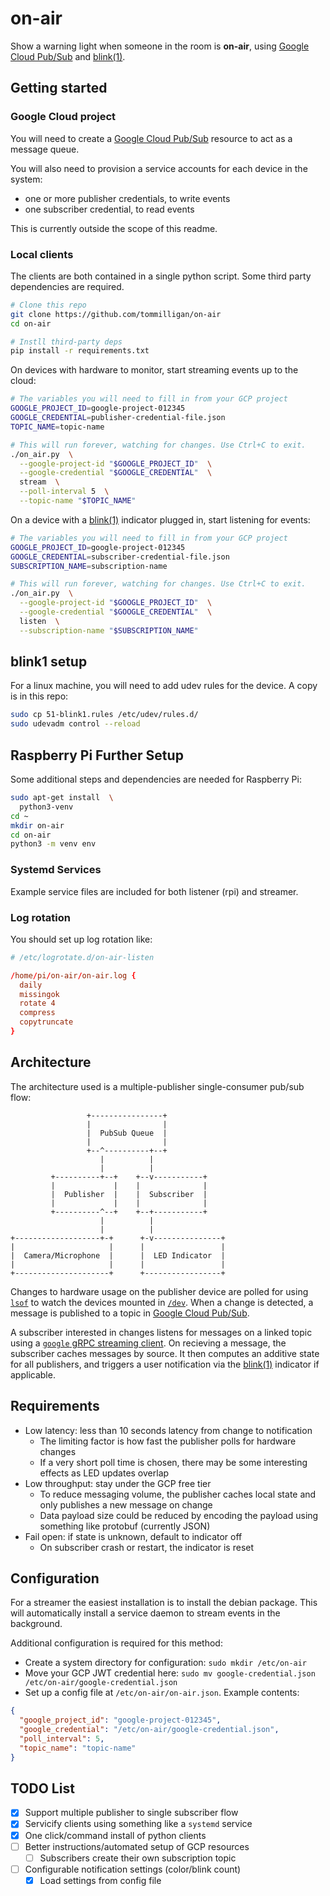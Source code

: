 # on-air

Show a warning light when someone in the room is **on-air**, using [Google Cloud Pub/Sub](https://cloud.google.com/pubsub) and [blink(1)](https://blink1.thingm.com/).

## Getting started

### Google Cloud project

You will need to create a [Google Cloud Pub/Sub](https://cloud.google.com/pubsub) resource to act as a message queue.

You will also need to provision a service accounts for each device in the system:

- one or more publisher credentials, to write events
- one subscriber credential, to read events

This is currently outside the scope of this readme.

### Local clients

The clients are both contained in a single python script. Some third party dependencies are required.

```bash
# Clone this repo
git clone https://github.com/tommilligan/on-air
cd on-air

# Instll third-party deps
pip install -r requirements.txt
```

On devices with hardware to monitor, start streaming events up to the cloud:

```bash
# The variables you will need to fill in from your GCP project
GOOGLE_PROJECT_ID=google-project-012345
GOOGLE_CREDENTIAL=publisher-credential-file.json
TOPIC_NAME=topic-name

# This will run forever, watching for changes. Use Ctrl+C to exit.
./on_air.py  \
  --google-project-id "$GOOGLE_PROJECT_ID"  \
  --google-credential "$GOOGLE_CREDENTIAL"  \
  stream  \
  --poll-interval 5  \
  --topic-name "$TOPIC_NAME"
```

On a device with a [blink(1)](https://blink1.thingm.com/) indicator plugged in, start listening for events:

```bash
# The variables you will need to fill in from your GCP project
GOOGLE_PROJECT_ID=google-project-012345
GOOGLE_CREDENTIAL=subscriber-credential-file.json
SUBSCRIPTION_NAME=subscription-name

# This will run forever, watching for changes. Use Ctrl+C to exit.
./on_air.py  \
  --google-project-id "$GOOGLE_PROJECT_ID"  \
  --google-credential "$GOOGLE_CREDENTIAL"  \
  listen  \
  --subscription-name "$SUBSCRIPTION_NAME"
```

## blink1 setup

For a linux machine, you will need to add udev rules for the device. A copy is in this repo:

```bash
sudo cp 51-blink1.rules /etc/udev/rules.d/
sudo udevadm control --reload
```

## Raspberry Pi Further Setup

Some additional steps and dependencies are needed for Raspberry Pi:

```bash
sudo apt-get install  \
  python3-venv
cd ~
mkdir on-air
cd on-air
python3 -m venv env
```

### Systemd Services

Example service files are included for both listener (rpi) and streamer.

### Log rotation

You should set up log rotation like:

```conf
# /etc/logrotate.d/on-air-listen

/home/pi/on-air/on-air.log {
  daily
  missingok
  rotate 4
  compress
  copytruncate
}
```

## Architecture

The architecture used is a multiple-publisher single-consumer pub/sub flow:

```
                 +----------------+
                 |                |
                 |  PubSub Queue  |
                 |                |
                 +--^----------+--+
                    |          |
                    |          |
         +----------+--+    +--v-----------+
         |             |    |              |
         |  Publisher  |    |  Subscriber  |
         |             |    |              |
         +----------^--+    +--+-----------+
                    |          |
                    |          |
+-------------------+-+      +-v---------------+
|                     |      |                 |
|  Camera/Microphone  |      |  LED Indicator  |
|                     |      |                 |
+---------------------+      +-----------------+
```

Changes to hardware usage on the publisher device are polled for using [`lsof`](https://man7.org/linux/man-pages/man8/lsof.8.html) to watch the devices mounted in [`/dev`](https://tldp.org/LDP/Linux-Filesystem-Hierarchy/html/dev.html).
When a change is detected, a message is published to a topic in [Google Cloud Pub/Sub](https://cloud.google.com/pubsub).

A subscriber interested in changes listens for messages on a linked topic using a [`google` gRPC streaming client](https://github.com/googleapis/python-pubsub).
On recieving a message, the subscriber caches messages by source. It then computes an additive state for all publishers, and triggers a user notification via the [blink(1)](https://blink1.thingm.com/) indicator if applicable.

## Requirements

- Low latency: less than 10 seconds latency from change to notification
  - The limiting factor is how fast the publisher polls for hardware changes
  - If a very short poll time is chosen, there may be some interesting effects as LED updates overlap
- Low throughput: stay under the GCP free tier
  - To reduce messaging volume, the publisher caches local state and only publishes a new message on change
  - Data payload size could be reduced by encoding the payload using something like protobuf (currently JSON)
- Fail open: if state is unknown, default to indicator off
  - On subscriber crash or restart, the indicator is reset

## Configuration

For a streamer the easiest installation is to install the debian package. This will automatically install a service daemon to stream events in the background.

Additional configuration is required for this method:

- Create a system directory for configuration: `sudo mkdir /etc/on-air`
- Move your GCP JWT credential here: `sudo mv google-credential.json /etc/on-air/google-credential.json`
- Set up a config file at `/etc/on-air/on-air.json`. Example contents:

```json
{
  "google_project_id": "google-project-012345",
  "google_credential": "/etc/on-air/google-credential.json",
  "poll_interval": 5,
  "topic_name": "topic-name"
}
```

## TODO List

- [x] Support multiple publisher to single subscriber flow
- [x] Servicify clients using something like a `systemd` service
- [x] One click/command install of python clients
- [ ] Better instructions/automated setup of GCP resources
  - [ ] Subscribers create their own subscription topic
- [ ] Configurable notification settings (color/blink count)
  - [x] Load settings from config file
